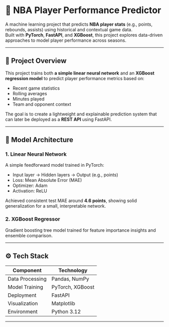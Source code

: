 # 🏀 NBA Player Performance Predictor

A machine learning project that predicts **NBA player stats** (e.g., points, rebounds, assists) using historical and contextual game data.  
Built with **PyTorch**, **FastAPI**, and **XGBoost**, this project explores data-driven approaches to model player performance across seasons.

---

## 🚀 Project Overview

This project trains both **a simple linear neural network** and an **XGBoost regression model** to predict player performance metrics based on:
- Recent game statistics
- Rolling averages
- Minutes played
- Team and opponent context

The goal is to create a lightweight and explainable prediction system that can later be deployed as a **REST API** using FastAPI.

---

## 🧠 Model Architecture

### 1. Linear Neural Network
A simple feedforward model trained in PyTorch:
- Input layer → Hidden layers → Output (e.g., points)
- Loss: Mean Absolute Error (MAE)
- Optimizer: Adam
- Activation: ReLU

Achieved consistent test MAE around **4.6 points**, showing solid generalization for a small, interpretable network.

### 2. XGBoost Regressor
Gradient boosting tree model trained for feature importance insights and ensemble comparison.

---

## ⚙️ Tech Stack

| Component | Technology |
|------------|-------------|
| Data Processing | Pandas, NumPy |
| Model Training | PyTorch, XGBoost |
| Deployment | FastAPI |
| Visualization | Matplotlib |
| Environment | Python 3.12 |

---

